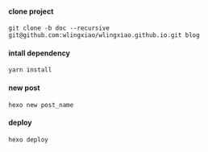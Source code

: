 #### clone project
`git clone -b doc --recursive git@github.com:wlingxiao/wlingxiao.github.io.git blog`

#### intall dependency
`yarn install`

#### new post
`hexo new post_name`

#### deploy
`hexo deploy`
